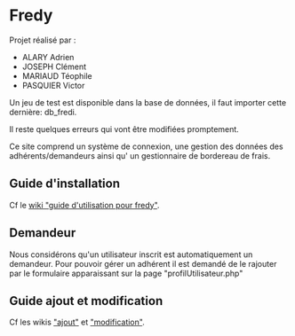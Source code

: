 # Fredy

Projet réalisé par :

<ul> 
  <li>ALARY Adrien </li>
  <li>JOSEPH Clément </li>
  <li>MARIAUD Téophile </li>
  <li>PASQUIER Victor </li>
</ul>

Un jeu de test est disponible dans la base de données,
il faut importer cette dernière: db_fredi.

Il reste quelques erreurs qui vont être modifiées promptement.

Ce site comprend un système de connexion, une gestion des données des adhérents/demandeurs ainsi qu' un gestionnaire de bordereau de frais.


<h2> Guide d'installation </h2>

Cf le <a href="https://github.com/PPEFrediLimayrac/Fredy/wiki/Guide-d'installation-pour-Fredy">wiki "guide d'utilisation pour fredy"</a>.

<h2> Demandeur </h2>
Nous considérons qu'un utilisateur inscrit est automatiquement un demandeur. Pour pouvoir gérer un adhérent il est demandé de le rajouter par le formulaire apparaissant sur la page "profilUtilisateur.php"

<h2> Guide ajout et modification </h2>

Cf les wikis <a href="https://github.com/PPEFrediLimayrac/Fredy/wiki/Guide-d'ajout">"ajout"</a> et <a href="https://github.com/PPEFrediLimayrac/Fredy/wiki/Guide-de-modification-tarif-kilom%C3%A9trique"> "modification"</a>.

